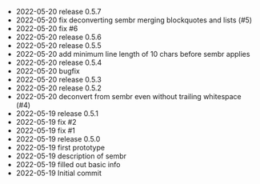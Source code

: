 - 2022-05-20	release 0.5.7
- 2022-05-20	fix deconverting sembr merging blockquotes and lists (#5)
- 2022-05-20	fix #6
- 2022-05-20	release 0.5.6
- 2022-05-20	release 0.5.5
- 2022-05-20	add minimum line length of 10 chars before sembr applies
- 2022-05-20	release 0.5.4
- 2022-05-20	bugfix
- 2022-05-20	release 0.5.3
- 2022-05-20	release 0.5.2
- 2022-05-20	deconvert from sembr even without trailing whitespace (#4)
- 2022-05-19	release 0.5.1
- 2022-05-19	fix #2
- 2022-05-19	fix #1
- 2022-05-19	release 0.5.0
- 2022-05-19	first prototype
- 2022-05-19	description of sembr
- 2022-05-19	filled out basic info
- 2022-05-19	Initial commit
